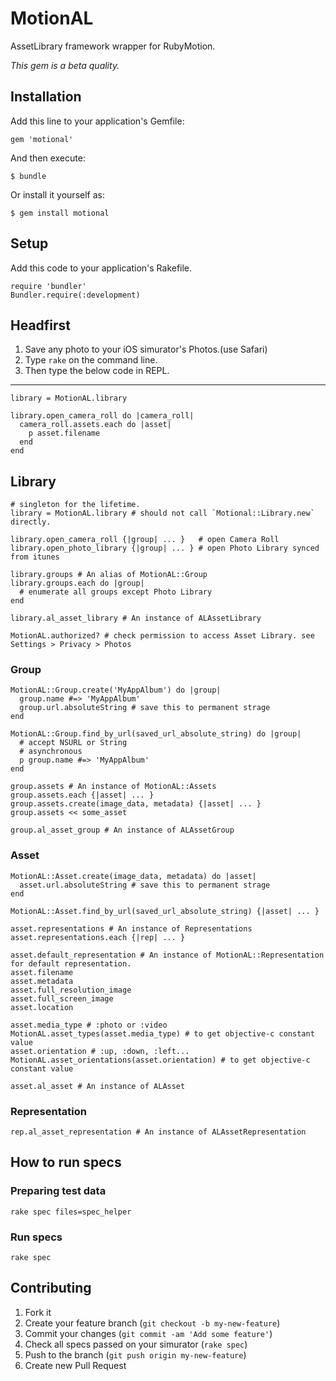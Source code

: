 # MotionAL

AssetLibrary framework wrapper for RubyMotion.

*This gem is a beta quality.*

## Installation

Add this line to your application's Gemfile:

    gem 'motional'

And then execute:

    $ bundle

Or install it yourself as:

    $ gem install motional

## Setup

Add this code to your application's Rakefile.

    require 'bundler'
    Bundler.require(:development)

## Headfirst

1. Save any photo to your iOS simurator's Photos.(use Safari)
2. Type `rake` on the command line.
3. Then type the below code in REPL.

---

    library = MotionAL.library

    library.open_camera_roll do |camera_roll|
      camera_roll.assets.each do |asset|
        p asset.filename
      end
    end

## Library

    # singleton for the lifetime.
    library = MotionAL.library # should not call `Motional::Library.new` directly.

    library.open_camera_roll {|group| ... }   # open Camera Roll
    library.open_photo_library {|group| ... } # open Photo Library synced from itunes

    library.groups # An alias of MotionAL::Group
    library.groups.each do |group|
      # enumerate all groups except Photo Library
    end

    library.al_asset_library # An instance of ALAssetLibrary

    MotionAL.authorized? # check permission to access Asset Library. see Settings > Privacy > Photos

### Group

    MotionAL::Group.create('MyAppAlbum') do |group|
      group.name #=> 'MyAppAlbum'
      group.url.absoluteString # save this to permanent strage
    end
    
    MotionAL::Group.find_by_url(saved_url_absolute_string) do |group|
      # accept NSURL or String 
      # asynchronous
      p group.name #=> 'MyAppAlbum'
    end

    group.assets # An instance of MotionAL::Assets
    group.assets.each {|asset| ... }
    group.assets.create(image_data, metadata) {|asset| ... }
    group.assets << some_asset

    group.al_asset_group # An instance of ALAssetGroup
    
### Asset

    MotionAL::Asset.create(image_data, metadata) do |asset|
      asset.url.absoluteString # save this to permanent strage
    end

    MotionAL::Asset.find_by_url(saved_url_absolute_string) {|asset| ... }

    asset.representations # An instance of Representations
    asset.representations.each {|rep| ... }

    asset.default_representation # An instance of MotionAL::Representation for default representation.
    asset.filename
    asset.metadata
    asset.full_resolution_image
    asset.full_screen_image
    asset.location

    asset.media_type # :photo or :video
    MotionAL.asset_types(asset.media_type) # to get objective-c constant value
    asset.orientation # :up, :down, :left...
    MotionAL.asset_orientations(asset.orientation) # to get objective-c constant value
    
    asset.al_asset # An instance of ALAsset

### Representation

    rep.al_asset_representation # An instance of ALAssetRepresentation

## How to run specs

### Preparing test data

    rake spec files=spec_helper

### Run specs

    rake spec

## Contributing

1. Fork it
2. Create your feature branch (`git checkout -b my-new-feature`)
3. Commit your changes (`git commit -am 'Add some feature'`)
4. Check all specs passed on your simurator (`rake spec`)
5. Push to the branch (`git push origin my-new-feature`)
6. Create new Pull Request
